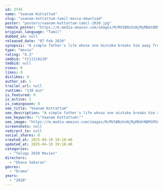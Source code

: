 ```yaml
---
id: 2745
name: "Vaanam Kottattum"
slug: "vaanam-kottattum-tamil-movie-download"
poster: "posters/vaanam-kottattum-tamil-2020.jpg"
remote_poster: "https://m.media-amazon.com/images/M/MV5BNzUxNjMyMDAtNDM1MS00YzE3LTk3NGYtNzNjZjMxNDA2ZjA5XkEyXkFqcGc@._V1_SX300.jpg"
original_language: "Tamil"
dubbed_in: null
released_date: "07 Feb 2020"
synopsis: "A simple father's life whose one mistake breaks him away from his dear family. Even after many years, when he finally meets his family, the same mistake haunts him back in a different form which unfolds into an emotionally grippin..."
type: "movie"
rating: "6.3"
imdbid: "tt11318228"
tmdbid: null
views: 0
likes: 0
dislikes: 0
author_id: 1
trailer_url: null
runtime: "138 min"
is_featured: 0
is_active: 1
is_comingsoon: 0
seo_title: "Vaanam Kottattum"
seo_description: "A simple father's life whose one mistake breaks him away from his dear family. Even after many years, when he finally meets his family, the same mistake haunts him back in a different form which unfolds into an emotionally grippin..."
seo_keywords: "\"Vaanam Kottattum\""
seo_image: "https://m.media-amazon.com/images/M/MV5BNzUxNjMyMDAtNDM1MS00YzE3LTk3NGYtNzNjZjMxNDA2ZjA5XkEyXkFqcGc@._V1_SX300.jpg"
screenshots: null
redirect_to: null
social_shares: 0
created_at: 2025-04-10 19:18:40
updated_at: 2025-04-10 19:18:40
categories:
  - "Telugu 2020 Movies"
directors:
  - "Dhana Sekaran"
genres:
  - "Drama"
years:
  - "2020"
---
```

